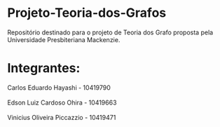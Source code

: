 # Projeto-Teoria-dos-Grafos
Repositório destinado para o projeto de Teoria dos Grafo proposta pela Universidade Presbiteriana Mackenzie.

# Integrantes: 
  Carlos Eduardo Hayashi - 10419790 <br> </br>
  Edson Luiz Cardoso Ohira - 10419663 <br> </br>
  Vinicius Oliveira Piccazzio - 10419471 <br> </br>
